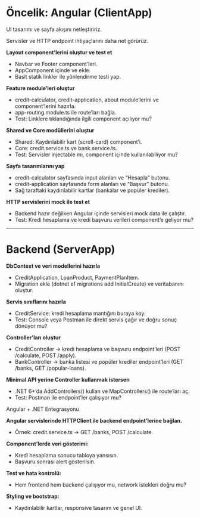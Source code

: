 # **Öncelik: Angular (ClientApp)**


UI tasarımı ve sayfa akışını netleştiririz.

Servisler ve HTTP endpoint ihtiyaçlarını daha net görürüz.

**Layout component’lerini oluştur ve test et**

* Navbar ve Footer component’leri.
* AppComponent içinde <app-navbar> ve <app-footer> ekle.
* Basit statik linkler ile yönlendirme testi yap.



**Feature module’leri oluştur**

* credit-calculator, credit-application, about module’lerini ve component’lerini hazırla.
* app-routing.module.ts ile route’ları bağla.
* Test: Linklere tıklandığında ilgili component açılıyor mu?



**Shared ve Core modüllerini oluştur**

* Shared: Kaydırılabilir kart (scroll-card) component’i.
* Core: credit.service.ts ve bank.service.ts.
* Test: Servisler injectable mı, component içinde kullanılabiliyor mu?



**Sayfa tasarımlarını yap**

* credit-calculator sayfasında input alanları ve “Hesapla” butonu.
* credit-application sayfasında form alanları ve “Başvur” butonu.
* Sağ taraftaki kaydırılabilir kartlar (bankalar ve popüler krediler).



**HTTP servislerini mock ile test et**

* Backend hazır değilken Angular içinde servisleri mock data ile çalıştır.
* Test: Kredi hesaplama ve kredi başvuru verileri component’e geliyor mu?



---------------------------------------------------------------------------------------------------------------------------------------------



# **Backend (ServerApp)**





**DbContext ve veri modellerini hazırla**

* CreditApplication, LoanProduct, PaymentPlanItem.
* Migration ekle (dotnet ef migrations add InitialCreate) ve veritabanını oluştur.



**Servis sınıflarını hazırla**

* CreditService: kredi hesaplama mantığını buraya koy.
* Test: Console veya Postman ile direkt servis çağır ve doğru sonuç dönüyor mu?



**Controller’ları oluştur**

* CreditController → kredi hesaplama ve başvuru endpoint’leri (POST /calculate, POST /apply).
* BankController → banka listesi ve popüler krediler endpoint’leri (GET /banks, GET /popular-loans).



**Minimal API yerine Controller kullanmak istersen**

* .NET 6+’da AddControllers() kullan ve MapControllers() ile route’ları aç.
* Test: Postman ile endpoint’ler çalışıyor mu?





Angular + .NET Entegrasyonu



**Angular servislerinde HTTPClient ile backend endpoint’lerine bağlan.**

* Örnek: credit.service.ts → GET /banks, POST /calculate.



**Component’lerde veri gösterimi:**

* Kredi hesaplama sonucu tabloya yansısın.
* Başvuru sonrası alert gösterilsin.



**Test ve hata kontrolü:**

* Hem frontend hem backend çalışıyor mu, network istekleri doğru mu?



**Styling ve bootstrap:**

* Kaydırılabilir kartlar, responsive tasarım ve genel UI.







